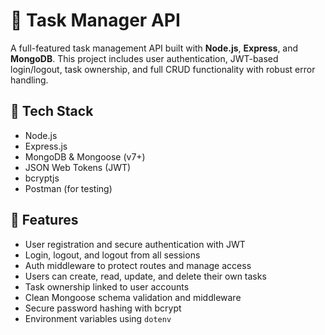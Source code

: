 # 📝 Task Manager API

A full-featured task management API built with **Node.js**, **Express**, and **MongoDB**. This project includes user authentication, JWT-based login/logout, task ownership, and full CRUD functionality with robust error handling.

## 🔧 Tech Stack

- Node.js
- Express.js
- MongoDB & Mongoose (v7+)
- JSON Web Tokens (JWT)
- bcryptjs
- Postman (for testing)

## 🚀 Features

- User registration and secure authentication with JWT
- Login, logout, and logout from all sessions
- Auth middleware to protect routes and manage access
- Users can create, read, update, and delete their own tasks
- Task ownership linked to user accounts
- Clean Mongoose schema validation and middleware
- Secure password hashing with bcrypt
- Environment variables using `dotenv`
